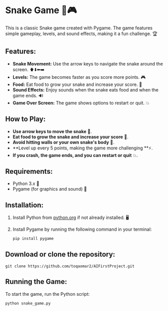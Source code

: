 # Snake Game 🐍🎮

This is a classic Snake game created with Pygame. The game features simple gameplay, levels, and sound effects, making it a fun challenge. 🏆

## Features:
- **Snake Movement:** Use the arrow keys to navigate the snake around the screen. ⬆️⬇️⬅️➡️
- **Levels:** The game becomes faster as you score more points. 🎮
- **Food:** Eat food to grow your snake and increase your score. 🍏
- **Sound Effects:** Enjoy sounds when the snake eats food and when the game ends. 🔊
- **Game Over Screen:** The game shows options to restart or quit. 💥
  
## How to Play:
- **Use arrow keys to move the snake** 🐍.
- **Eat food to grow the snake and increase your score** 🥳.
- **Avoid hitting walls or your own snake's body** 🚫.
- **Level up every 5 points, making the game more challenging **⚡.
- **If you crash, the game ends, and you can restart or quit** 💥.
  
## Requirements:
- Python 3.x 🐍
- Pygame (for graphics and sound) 🎨

## Installation:
1. Install Python from [python.org](https://www.python.org/downloads/) if not already installed. 🖥️
2. Install Pygame by running the following command in your terminal:

   ```bash
   pip install pygame

## Download or clone the repository:
   
    git clone https://github.com/toqaomar2/AIFirstProject.git

## Running the Game:
To start the game, run the Python script:
  
   ```bash
   python snake_game.py

